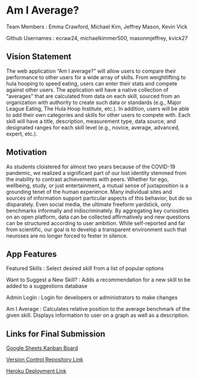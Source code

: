 <h1> Am I Average? </h1>


<p>Team Members : Emma Crawford, Michael Kim, Jeffrey Mason, Kevin Vick </p>
<o>Github Usernames : ecraw24, michaelkimmer500, masonmjeffrey, kvick27

<h2> Vision Statement </h2>
The web application “Am I average?” will allow users to compare their performance to other users for a wide array of skills. From weightlifting to hula hooping to speed eating, users can enter their stats and compete against other users. The application will have a native collection of “averages” that are calculated from data on each skill, sourced from an organization with authority to create such data or standards (e.g., Major League Eating, The Hula Hoop Institute, etc.). In addition, users will be able to add their own categories and skills for other users to compete with. Each skill will have a title, description, measurement type, data source, and designated ranges for each skill level (e.g., novice, average, advanced, expert, etc.). 

<h2> Motivation </h2>

As students cloistered for almost two years because of the COVID-19 pandemic, we realized a significant part of our lost identity stemmed from the inability to contrast achievements with peers. Whether for ego, wellbeing, study, or just entertainment, a mutual sense of juxtaposition is a grounding tenet of the human experience. Many individual sites and sources of information support particular aspects of this behavior, but do so disparately. Even social media, the ultimate freeform yardstick, only benchmarks informally and indiscriminately. By aggregating key curiosities on an open platform, data can be collected affirmatively and new questions can be structured according to user ambition. While self-reported and far from scientific, our goal is to develop a transparent environment such that neuroses are no longer forced to fester in silence.

<h2> App Features </h2>

Featured Skills : Select desired skill from a list of popular options

Want to Suggest a New Skill? : Adds a recommendation for a new skill to be added to a suggestions database

Admin Login : Login for developers or administrators to make changes

Am I Average : Calculates relative position to the average benchmark of the given skill. Displays information to user on a graph as well as a description.

<h2> Links for Final Submission </h2>
  
[Google Sheets Kanban Board](https://docs.google.com/spreadsheets/d/1eSt-EhDH6EDtsxILzJvH6QArXY42i7DAbiIyOCuLMRA/edit?usp=sharing)
  
[Version Control Repository Link](https://github.com/ecraw24/amiaverage)

[Heroku Deployment Link](https://amiaverage.herokuapp.com/)
  

  
